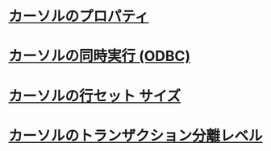 # [カーソルのプロパティ](cursor-properties.md)
# [カーソルの同時実行 (ODBC)](cursor-concurrency-odbc.md)
# [カーソルの行セット サイズ](cursor-rowset-size.md)
# [カーソルのトランザクション分離レベル](cursor-transaction-isolation-level.md)
